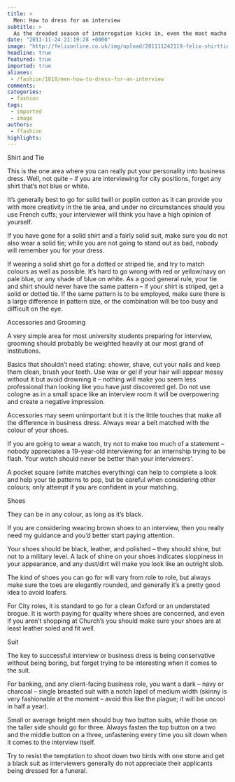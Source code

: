 ```yaml
---
title: >
  Men: How to dress for an interview
subtitle: >
  As the dreaded season of interrogation kicks in, even the most macho of men start to wonder how they can dress to impress. Ross Gray shows you what to wear to that all important interview
date: "2011-11-24 21:19:28 +0000"
image: "http://felixonline.co.uk/img/upload/201111242119-felix-shirttie.jpg"
headline: true
featured: true
imported: true
aliases:
 - /fashion/1818/men-how-to-dress-for-an-interview
comments:
categories:
 - fashion
tags:
 - imported
 - image
authors:
 - ffashion
highlights:
---
```


Shirt and Tie

This is the one area where you can really put your personality into business dress. Well, not quite – if you are interviewing for city positions, forget any shirt that’s not blue or white.

It’s generally best to go for solid twill or poplin cotton as it can provide you with more creativity in the tie area, and under no circumstances should you use French cuffs; your interviewer will think you have a high opinion of yourself.

If you have gone for a solid shirt and a fairly solid suit, make sure you do not also wear a solid tie; while you are not going to stand out as bad, nobody will remember you for your dress.

If wearing a solid shirt go for a dotted or striped tie, and try to match colours as well as possible. It’s hard to go wrong with red or yellow/navy on pale blue, or any shade of blue on white. As a good general rule, your tie and shirt should never have the same pattern – if your shirt is striped, get a solid or dotted tie. If the same pattern is to be employed, make sure there is a large difference in pattern size, or the combination will be too busy and difficult on the eye.

Accessories and Grooming

A very simple area for most university students preparing for interview, grooming should probably be weighted heavily at our most grand of institutions.

Basics that shouldn’t need stating: shower, shave, cut your nails and keep them clean, brush your teeth. Use wax or gel if your hair will appear messy without it but avoid drowning it – nothing will make you seem less professional than looking like you have just discovered gel. Do not use cologne as in a small space like an interview room it will be overpowering and create a negative impression.

Accessories may seem unimportant but it is the little touches that make all the difference in business dress. Always wear a belt matched with the colour of your shoes.

If you are going to wear a watch, try not to make too much of a statement – nobody appreciates a 19-year-old interviewing for an internship trying to be flash. Your watch should never be better than your interviewers’.

A pocket square (white matches everything) can help to complete a look and help your tie patterns to pop, but be careful when considering other colours; only attempt if you are confident in your matching.

Shoes

They can be in any colour, as long as it’s black.

If you are considering wearing brown shoes to an interview, then you really need my guidance and you’d better start paying attention.

Your shoes should be black, leather, and polished – they should shine, but not to a military level. A lack of shine on your shoes indicates sloppiness in your appearance, and any dust/dirt will make you look like an outright slob.

The kind of shoes you can go for will vary from role to role, but always make sure the toes are elegantly rounded, and generally it’s a pretty good idea to avoid loafers.

For City roles, it is standard to go for a clean Oxford or an understated brogue. It is worth paying for quality where shoes are concerned, and even if you aren’t shopping at Church’s you should make sure your shoes are at least leather soled and fit well.

Suit

The key to successful interview or business dress is being conservative without being boring, but forget trying to be interesting when it comes to the suit.

For banking, and any client-facing business role, you want a dark – navy or charcoal – single breasted suit with a notch lapel of medium width (skinny is very fashionable at the moment – avoid this like the plague; it will be uncool in half a year).

Small or average height men should buy two button suits, while those on the taller side should go for three. Always fasten the top button on a two and the middle button on a three, unfastening every time you sit down when it comes to the interview itself.

Try to resist the temptation to shoot down two birds with one stone and get a black suit as interviewers generally do not appreciate their applicants being dressed for a funeral.
